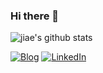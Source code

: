 ### Hi there 👋

![jiae's github stats](https://github-readme-stats.vercel.app/api?username=jiaekim123&show_icons=true&hide_title=true)

<!-- [![Portfolio](https://img.shields.io/badge/Portfolio-jiaekim123.github.io-green.svg)](https://jiaekim123.github.io/) -->
[![Blog](https://img.shields.io/badge/Blog-hirlawldo.tistory.com-green.svg)](https://hirlawldo.tistory.com)
[![LinkedIn](https://img.shields.io/badge/LinkedIn-jiae.kim.linkedin-green.svg)](https://www.linkedin.com/in/jiae-kim-940413nova)
